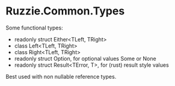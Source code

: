 # Ruzzie.Common.Types
Some functional types:
- readonly struct Either<TLeft, TRight>
- class Left<TLeft, TRight>
- class Right<TLeft, TRight>
- readonly struct Option<TValue>, for optional values Some or None
- readonly struct Result<TError, T>, for (rust) result style values

Best used with non nullable reference types.

